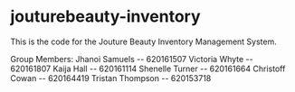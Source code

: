 # jouturebeauty-inventory

This is the code for the Jouture Beauty Inventory Management System.

Group Members:
Jhanoi Samuels -- 620161507
Victoria Whyte -- 620161807
Kaija Hall -- 620161114
Shenelle Turner -- 620161664
Christoff Cowan -- 620164419
Tristan Thompson -- 620153718